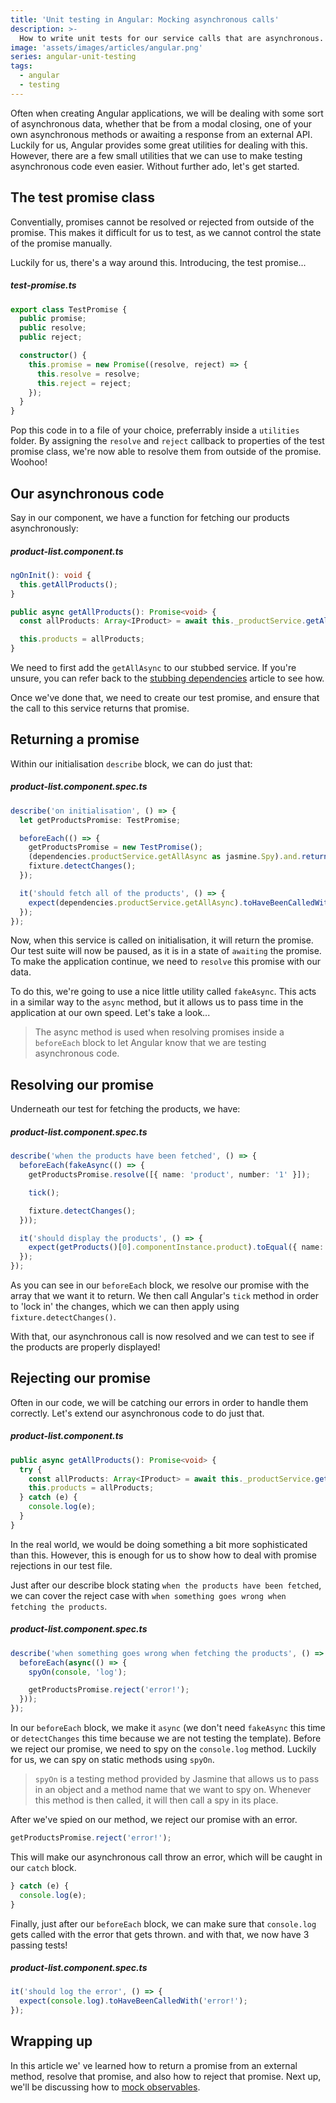 ```yaml
---
title: 'Unit testing in Angular: Mocking asynchronous calls'
description: >-
  How to write unit tests for our service calls that are asynchronous.
image: 'assets/images/articles/angular.png'
series: angular-unit-testing
tags:
  - angular
  - testing
---
```


Often when creating Angular applications, we will be dealing with some sort of asynchronous data, whether that be from a modal closing, one of your own asynchronous methods or awaiting a response from an external API. Luckily for us, Angular provides some great utilities for dealing with this. However, there are a few small utilities that we can use to make testing asynchronous code even easier. Without further ado, let's get started.

## The test promise class

Conventially, promises cannot be resolved or rejected from outside of the promise. This makes it difficult for us to test, as we cannot control the state of the promise manually.

Luckily for us, there's a way around this. Introducing, the test promise...

##### test-promise.ts

```ts
export class TestPromise {
  public promise;
  public resolve;
  public reject;

  constructor() {
    this.promise = new Promise((resolve, reject) => {
      this.resolve = resolve;
      this.reject = reject;
    });
  }
}
```

Pop this code in to a file of your choice, preferrably inside a `utilities` folder. By assigning the `resolve` and `reject` callback to properties of the test promise class, we're now able to resolve them from outside of the promise. Woohoo!

## Our asynchronous code

Say in our component, we have a function for fetching our products asynchronously:

##### product-list.component.ts

```ts
ngOnInit(): void {
  this.getAllProducts();
}

public async getAllProducts(): Promise<void> {
  const allProducts: Array<IProduct> = await this._productService.getAllAsync();

  this.products = allProducts;
}
```

We need to first add the `getAllAsync` to our stubbed service. If you're unsure, you can refer back to the [stubbing dependencies](angular-testing-2-stubbing-dependencies#creating-the-stub) article to see how.

Once we've done that, we need to create our test promise, and ensure that the call to this service returns that promise.

## Returning a promise

Within our initialisation `describe` block, we can do just that:

##### product-list.component.spec.ts

```ts
describe('on initialisation', () => {
  let getProductsPromise: TestPromise;

  beforeEach(() => {
    getProductsPromise = new TestPromise();
    (dependencies.productService.getAllAsync as jasmine.Spy).and.returnValue(getProductsPromise.promise);
    fixture.detectChanges();
  });

  it('should fetch all of the products', () => {
    expect(dependencies.productService.getAllAsync).toHaveBeenCalledWith();
  });
});
```

Now, when this service is called on initialisation, it will return the promise. Our test suite will now be paused, as it is in a state of `awaiting` the promise. To make the application continue, we need to `resolve` this promise with our data.

To do this, we're going to use a nice little utility called `fakeAsync`. This acts in a similar way to the `async` method, but it allows us to pass time in the application at our own speed. Let's take a look...

> The async method is used when resolving promises inside a `beforeEach` block to let Angular know that we are testing asynchronous code.

## Resolving our promise

Underneath our test for fetching the products, we have:

##### product-list.component.spec.ts

```ts
describe('when the products have been fetched', () => {
  beforeEach(fakeAsync(() => {
    getProductsPromise.resolve([{ name: 'product', number: '1' }]);

    tick();

    fixture.detectChanges();
  }));

  it('should display the products', () => {
    expect(getProducts()[0].componentInstance.product).toEqual({ name: 'product', number: '1' });
  });
});
```

As you can see in our `beforeEach` block, we resolve our promise with the array that we want it to return. We then call Angular's `tick` method in order to 'lock in' the changes, which we can then apply using `fixture.detectChanges()`.

With that, our asynchronous call is now resolved and we can test to see if the products are properly displayed!

## Rejecting our promise

Often in our code, we will be catching our errors in order to handle them correctly. Let's extend our asynchronous code to do just that.

##### product-list.component.ts

```ts
public async getAllProducts(): Promise<void> {
  try {
    const allProducts: Array<IProduct> = await this._productService.getAllAsync();
    this.products = allProducts;
  } catch (e) {
    console.log(e);
  }
}
```

In the real world, we would be doing something a bit more sophisticated than this. However, this is enough for us to show how to deal with promise rejections in our test file.

Just after our describe block stating `when the products have been fetched`, we can cover the reject case with `when something goes wrong when fetching the products`.

##### product-list.component.spec.ts

```ts
describe('when something goes wrong when fetching the products', () => {
  beforeEach(async(() => {
    spyOn(console, 'log');

    getProductsPromise.reject('error!');
  }));
});
```

In our `beforeEach` block, we make it `async` (we don't need `fakeAsync` this time or `detectChanges` this time because we are not testing the template). Before we reject our promise, we need to spy on the `console.log` method. Luckily for us, we can spy on static methods using `spyOn`.

> `spyOn` is a testing method provided by Jasmine that allows us to pass in an object and a method name that we want to spy on. Whenever this method is then called, it will then call a spy in its place.

After we've spied on our method, we reject our promise with an error.

```ts
getProductsPromise.reject('error!');
```

This will make our asynchronous call throw an error, which will be caught in our `catch` block.

```ts
} catch (e) {
  console.log(e);
}
```

Finally, just after our `beforeEach` block, we can make sure that `console.log` gets called with the error that gets thrown. and with that, we now have 3 passing tests!

##### product-list.component.spec.ts

```ts
it('should log the error', () => {
  expect(console.log).toHaveBeenCalledWith('error!');
});
```

## Wrapping up

In this article we' ve learned how to return a promise from an external method, resolve that promise, and also how to reject that promise. Next up, we'll be discussing how to [mock observables](angular-testing-5-mocking-observables).
